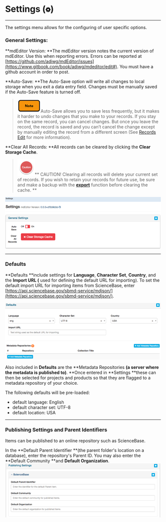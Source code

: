 # Settings \(![](/assets/symbol_cog_16.png)\)

---

The settings menu allows for the configuring of user specific options.

### General Settings:

**mdEditor Version:  **The mdEditor version notes the current version of mdEditor. Use this when reporting errors. Errors can be reported at [https://github.com/adiwg/mdEditor/issues](https://www.gitbook.com/book/adiwg/mdeditor/edit#). You must have a github account in order to post.

**Auto-Save: **The Auto-Save option will write all changes to local storage when you exit a data entry field. Changes must be manually saved if the Auto-Save feature is turned off.

> ![](/assets/note_small.png)Auto-Save allows you to save less frequently, but it makes it harder to undo changes that you make to your records. If you stay on the same record, you can cancel changes. But once you leave the record, the record is saved and you can’t cancel the change except by manually editing the record from a different screen \(See [Records Edit](/record\edit.md) for more information\).

**Clear All Records: **All records can be cleared by clicking the **Clear Storage Cache**.

> ![](/assets/caution.png)** CAUTION! Clearing all records will delete your current set of records. If you wish to retain your records for future use, be sure and make a backup with the **[**export**](/export.md)** function before clearing the cache.  **

![](/assets/general_settings.png)

---

### Defaults

**Defaults **include settings for **Language**, **Character Set**, **Country**, and the **Import URL \(** used for defining the default URL for importing\). To set the default import URL for importing items from ScienceBase, enter [https://api.sciencebase.gov/sbmd-service/mdjson/](https://api.sciencebase.gov/sbmd-service/mdjson/).

![](/assets/settings_defaults.png)

Also included in **Defaults** are the **Metadata Repositories **\(a server where the metadata is published to\)**. **Once entered in **Settings **these can then be selected for projects and products so that they are flagged to a metadata repository of your choice.

The following defaults will be pre-loaded:

* default language: English
* default character set: UTF-8
* default location: USA

---

### Publishing Settings and Parent Identifiers

Items can be published to an online repository such as ScienceBase.

In the **Default Parent Identifier **\(the parent folder's location on a database\), enter the repository's Parent ID. You may also enter the **Default Community **and **Default Organization**.![](/assets/publishing_settings.png)

